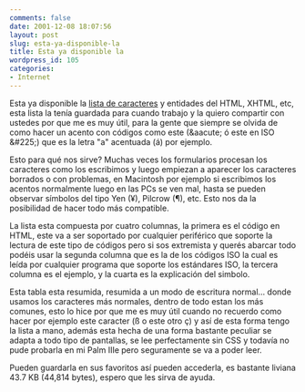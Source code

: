 ```yaml
---
comments: false
date: 2001-12-08 18:07:56
layout: post
slug: esta-ya-disponible-la
title: Esta ya disponible la
wordpress_id: 105
categories:
- Internet
---
```


Esta ya disponible la [lista de caracteres](/iso.html) y entidades del HTML, XHTML, etc, esta lista la tenía guardada para cuando trabajo y la quiero compartir con ustedes por que me es muy útil,  para la gente que siempre se olvida de como hacer un acento con c&#243;digos como este (&#38;aacute; ó este en ISO &#38;#225;) que es la letra &#34;a&#34; acentuada (á) por ejemplo.  

  

 Esto para qué nos sirve? Muchas veces los formularios procesan los caracteres como los escribimos y luego empiezan a aparecer los caracteres borrados o con problemas, en Macintosh por ejemplo si escribimos los acentos normalmente luego en las PCs se ven mal, hasta se pueden observar símbolos del tipo Yen (&#165;), Pilcrow (&#182;), etc. Esto nos da la posibilidad de hacer todo más compatible.  

  







La lista esta compuesta por cuatro columnas, la primera es el código en HTML, este va a ser soportado por cualquier periférico que soporte la lectura de este tipo de códigos pero si sos extremista y querés abarcar todo podéis usar la segunda columna que es la de los códigos ISO la cual es leída por cualquier programa que soporte los estándares ISO, la tercera columna es el ejemplo, y la cuarta es la explicación del simbolo.






  

Esta tabla esta resumida, resumida a un modo de escritura normal… donde usamos los caracteres más normales, dentro de todo estan los más comunes, esto lo hice por que me es muy útil cuando no recuerdo como hacer por ejemplo este caracter (&#223; o este otro &#231;) y así de esta forma tengo la lista a mano, además esta hecha de una forma bastante peculiar se adapta a todo tipo de pantallas, se lee perfectamente sin CSS y todavía no pude probarla en mi Palm IIIe pero seguramente se va a poder leer.






  

Pueden guardarla en sus favoritos así pueden accederla, es bastante liviana 43.7 KB (44,814 bytes), espero que les sirva de ayuda.




 
